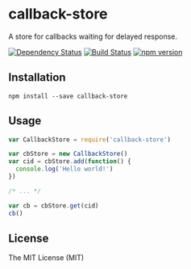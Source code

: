 # callback-store

A store for callbacks waiting for delayed response.

[![Dependency Status](https://david-dm.org/zkochan/callback-store/status.svg?style=flat)](https://david-dm.org/zkochan/callback-store)
[![Build Status](https://travis-ci.org/zkochan/callback-store.svg?branch=master)](https://travis-ci.org/zkochan/callback-store)
[![npm version](https://badge.fury.io/js/callback-store.svg)](http://badge.fury.io/js/callback-store)


## Installation

```
npm install --save callback-store
```


## Usage

```js
var CallbackStore = require('callback-store')

var cbStore = new CallbackStore()
var cid = cbStore.add(function() {
  console.log('Hello world!')
})

/* ... */

var cb = cbStore.get(cid)
cb()
```


## License

The MIT License (MIT)

